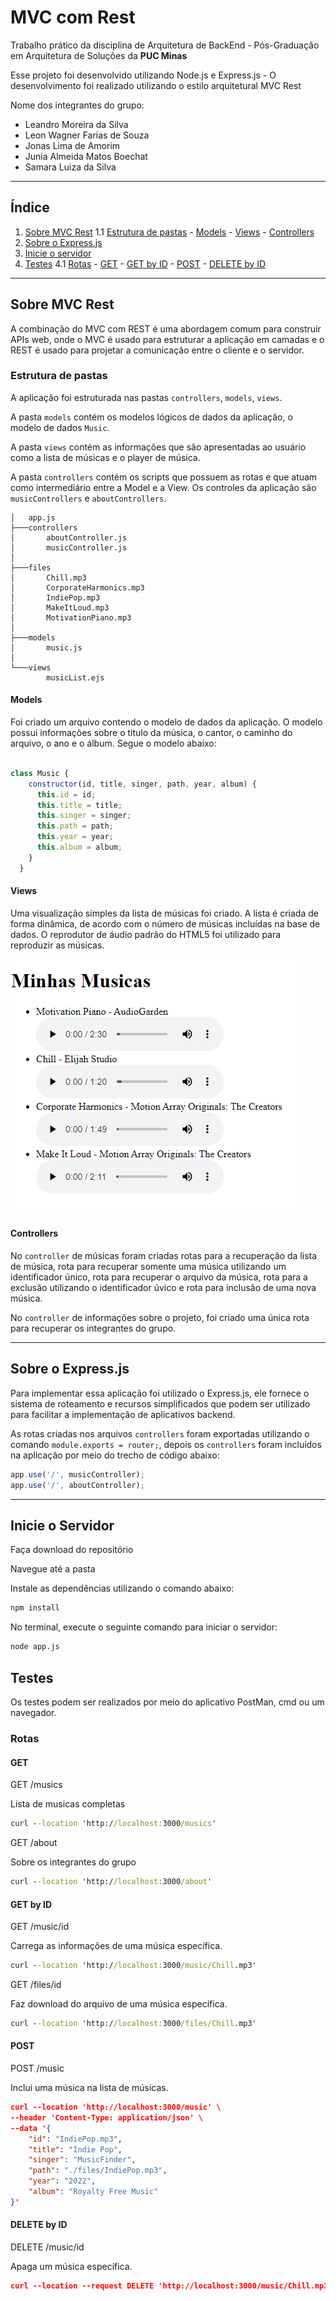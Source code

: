 # MVC com Rest

Trabalho prático da disciplina de Arquitetura de BackEnd - Pós-Graduação em Arquitetura de Soluções da **PUC Minas**

Esse projeto foi desenvolvido utilizando Node.js e Express.js - O desenvolvimento foi realizado utilizando o estilo arquitetural MVC Rest

Nome dos integrantes do grupo:

- Leandro Moreira da Silva
- Leon Wagner Farias de Souza
- Jonas Lima de Amorim
- Junia Almeida Matos Boechat
- Samara Luiza da Silva

---

## <a> Índice </a>

1. [Sobre MVC Rest](#sobre-mvc-rest)
    1.1 [Estrutura de pastas](#estrutura-pastas)
        - [Models](#models)
        - [Views](#views)
        - [Controllers](#controllers)
2. [Sobre o Express.js](#sobre-o-expressjs)
3. [Inicie o servidor](#inicie-o-servidor)
4. [Testes](#testes)
    4.1 [Rotas](#rotas)
        - [GET](#get)
        - [GET by ID](#get-by-id)
        - [POST](#post)
        - [DELETE by ID](#delete-by-id)

---

## <a name="sobre-mvc-rest">Sobre MVC Rest </a>

A combinação do MVC com REST é uma abordagem comum para
construir APIs web, onde o MVC é usado para estruturar a aplicação em camadas e o REST é usado para projetar a comunicação entre o cliente e o servidor.

### <a name="estrutura-pastas"> Estrutura de pastas </a>

A aplicação foi estruturada nas pastas `controllers`, `models`, `views`.

A pasta `models` contém os modelos lógicos de dados da aplicação, o modelo de dados `Music`.

A pasta `views` contém as informações que são apresentadas ao usuário como a lista de músicas e o player de música.

A pasta `controllers` contém os scripts que possuem as rotas e que atuam como intermediário entre a Model e a View. Os controles da aplicação são `musicControllers` e `aboutControllers`.

``` shell
│   app.js
├───controllers
│       aboutController.js
│       musicController.js
│
├───files
│       Chill.mp3
│       CorporateHarmonics.mp3
│       IndiePop.mp3
│       MakeItLoud.mp3
│       MotivationPiano.mp3
│
├───models
│       music.js
│
└───views
        musicList.ejs

```

#### <a name="model"> Models </a>

Foi criado um arquivo contendo o modelo de dados da aplicação. O modelo possui informações sobre o titulo da música, o cantor, o caminho do arquivo, o ano e o álbum. Segue o modelo abaixo:

```javascript

class Music {
    constructor(id, title, singer, path, year, album) {
      this.id = id;
      this.title = title;
      this.singer = singer;
      this.path = path;
      this.year = year;
      this.album = album;
    }
  }

```

#### <a name="views"> Views </a>

Uma visualização simples da lista de músicas foi criado. A lista é criada de forma dinâmica, de acordo com o número de músicas incluídas na base de dados. O reprodutor de áudio padrão do HTML5 foi utilizado para reproduzir as músicas.

![image](./files/view_page.png)

#### <a name="controllers"> Controllers </a>

No `controller` de músicas foram criadas rotas para a recuperação da lista de música, rota para recuperar somente uma música utilizando um identificador único, rota para recuperar o arquivo da música, rota para a exclusão utilizando o identificador úvico e rota para inclusão de uma nova música.

No `controller` de informações sobre o projeto, foi criado uma única rota para recuperar os integrantes do grupo.

---

## <a name="sobre-express">Sobre o Express.js </a>

Para implementar essa aplicação foi utilizado o Express.js, ele fornece o sistema de roteamento e recursos simplificados que podem ser utilizado para facilitar a implementação de aplicativos backend.

As rotas criadas nos arquivos `controllers` foram exportadas utilizando o comando `module.exports = router;`, depois os `controllers` foram incluídos na aplicação por meio do trecho de código abaixo:

``` javascript
app.use('/', musicController);
app.use('/', aboutController);
```

---

## <a name="iniciar-servidor">Inicie o Servidor </a>

Faça download do repositório

Navegue até a pasta

Instale as dependências utilizando o comando abaixo:

```cmd
npm install
```

No terminal, execute o seguinte comando para iniciar o servidor:

```cmd
node app.js
```

## <a name="testes">Testes </a>

Os testes podem ser realizados por meio do aplicativo PostMan, cmd ou um navegador.

### <a name="rotas">Rotas </a>

#### <a name="get">GET </a>

GET /musics

Lista de musicas completas

```cmd
curl --location 'http://localhost:3000/musics'

```

GET /about

Sobre os integrantes do grupo

```cmd
curl --location 'http://localhost:3000/about'

```

#### <a name="get-id">GET by ID </a>

GET /music/id

Carrega as informações de uma música específica.

```cmd
curl --location 'http://localhost:3000/music/Chill.mp3'
```

GET /files/id

Faz download do arquivo de uma música específica.

```cmd
curl --location 'http://localhost:3000/files/Chill.mp3'
```

#### <a name="post">POST </a>

POST /music

Inclui uma música na lista de músicas.

```json
curl --location 'http://localhost:3000/music' \
--header 'Content-Type: application/json' \
--data '{
    "id": "IndiePop.mp3",
    "title": "Indie Pop",
    "singer": "MusicFinder",
    "path": "./files/IndiePop.mp3",
    "year": "2022",
    "album": "Royalty Free Music"
}'

```

#### <a name="delete-id">DELETE by ID </a>

DELETE /music/id

Apaga um música específica.

```json
curl --location --request DELETE 'http://localhost:3000/music/Chill.mp3'
```
